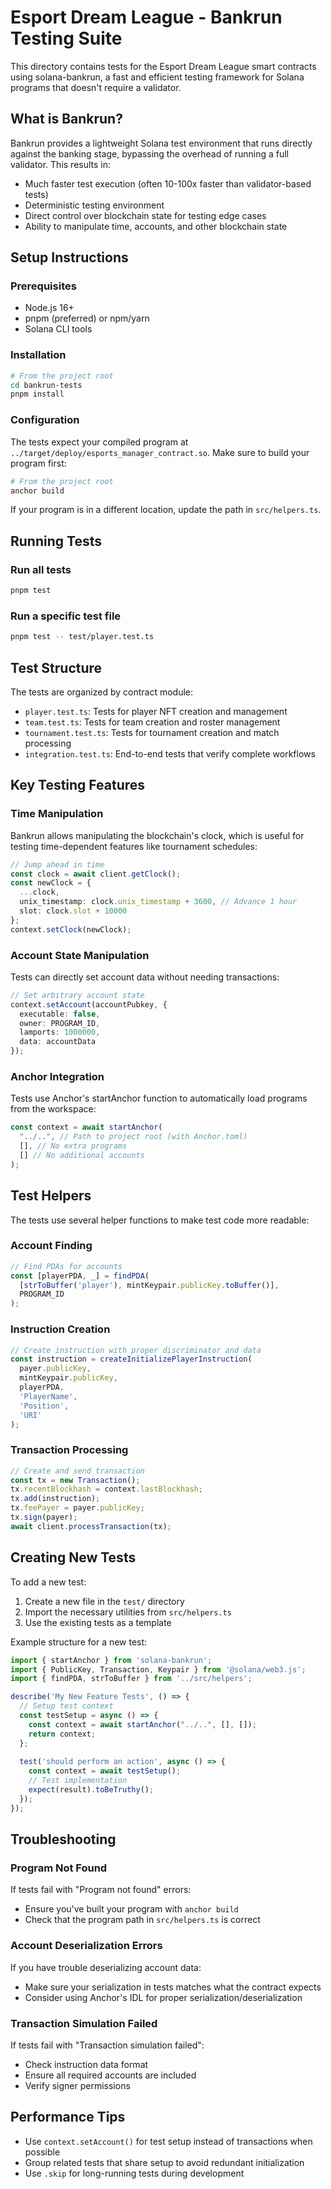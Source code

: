 # Esport Dream League - Bankrun Testing Suite

This directory contains tests for the Esport Dream League smart contracts using solana-bankrun, a fast and efficient testing framework for Solana programs that doesn't require a validator.

## What is Bankrun?

Bankrun provides a lightweight Solana test environment that runs directly against the banking stage, bypassing the overhead of running a full validator. This results in:

- Much faster test execution (often 10-100x faster than validator-based tests)
- Deterministic testing environment
- Direct control over blockchain state for testing edge cases
- Ability to manipulate time, accounts, and other blockchain state

## Setup Instructions

### Prerequisites

- Node.js 16+
- pnpm (preferred) or npm/yarn
- Solana CLI tools

### Installation

```bash
# From the project root
cd bankrun-tests
pnpm install
```

### Configuration

The tests expect your compiled program at `../target/deploy/esports_manager_contract.so`. Make sure to build your program first:

```bash
# From the project root
anchor build
```

If your program is in a different location, update the path in `src/helpers.ts`.

## Running Tests

### Run all tests

```bash
pnpm test
```

### Run a specific test file

```bash
pnpm test -- test/player.test.ts
```

## Test Structure

The tests are organized by contract module:

- `player.test.ts`: Tests for player NFT creation and management
- `team.test.ts`: Tests for team creation and roster management
- `tournament.test.ts`: Tests for tournament creation and match processing
- `integration.test.ts`: End-to-end tests that verify complete workflows

## Key Testing Features

### Time Manipulation

Bankrun allows manipulating the blockchain's clock, which is useful for testing time-dependent features like tournament schedules:

```typescript
// Jump ahead in time
const clock = await client.getClock();
const newClock = {
  ...clock,
  unix_timestamp: clock.unix_timestamp + 3600, // Advance 1 hour
  slot: clock.slot + 10000
};
context.setClock(newClock);
```

### Account State Manipulation

Tests can directly set account data without needing transactions:

```typescript
// Set arbitrary account state
context.setAccount(accountPubkey, {
  executable: false,
  owner: PROGRAM_ID,
  lamports: 1000000,
  data: accountData
});
```

### Anchor Integration

Tests use Anchor's startAnchor function to automatically load programs from the workspace:

```typescript
const context = await startAnchor(
  "../..", // Path to project root (with Anchor.toml)
  [], // No extra programs
  [] // No additional accounts
);
```

## Test Helpers

The tests use several helper functions to make test code more readable:

### Account Finding

```typescript
// Find PDAs for accounts
const [playerPDA, _] = findPDA(
  [strToBuffer('player'), mintKeypair.publicKey.toBuffer()],
  PROGRAM_ID
);
```

### Instruction Creation

```typescript
// Create instruction with proper discriminator and data
const instruction = createInitializePlayerInstruction(
  payer.publicKey,
  mintKeypair.publicKey,
  playerPDA,
  'PlayerName',
  'Position',
  'URI'
);
```

### Transaction Processing

```typescript
// Create and send transaction
const tx = new Transaction();
tx.recentBlockhash = context.lastBlockhash;
tx.add(instruction);
tx.feePayer = payer.publicKey;
tx.sign(payer);
await client.processTransaction(tx);
```

## Creating New Tests

To add a new test:

1. Create a new file in the `test/` directory
2. Import the necessary utilities from `src/helpers.ts`
3. Use the existing tests as a template

Example structure for a new test:

```typescript
import { startAnchor } from 'solana-bankrun';
import { PublicKey, Transaction, Keypair } from '@solana/web3.js';
import { findPDA, strToBuffer } from '../src/helpers';

describe('My New Feature Tests', () => {
  // Setup test context
  const testSetup = async () => {
    const context = await startAnchor("../..", [], []);
    return context;
  };
  
  test('should perform an action', async () => {
    const context = await testSetup();
    // Test implementation
    expect(result).toBeTruthy();
  });
});
```

## Troubleshooting

### Program Not Found

If tests fail with "Program not found" errors:
- Ensure you've built your program with `anchor build`
- Check that the program path in `src/helpers.ts` is correct

### Account Deserialization Errors

If you have trouble deserializing account data:
- Make sure your serialization in tests matches what the contract expects
- Consider using Anchor's IDL for proper serialization/deserialization

### Transaction Simulation Failed

If tests fail with "Transaction simulation failed":
- Check instruction data format
- Ensure all required accounts are included
- Verify signer permissions

## Performance Tips

- Use `context.setAccount()` for test setup instead of transactions when possible
- Group related tests that share setup to avoid redundant initialization
- Use `.skip` for long-running tests during development